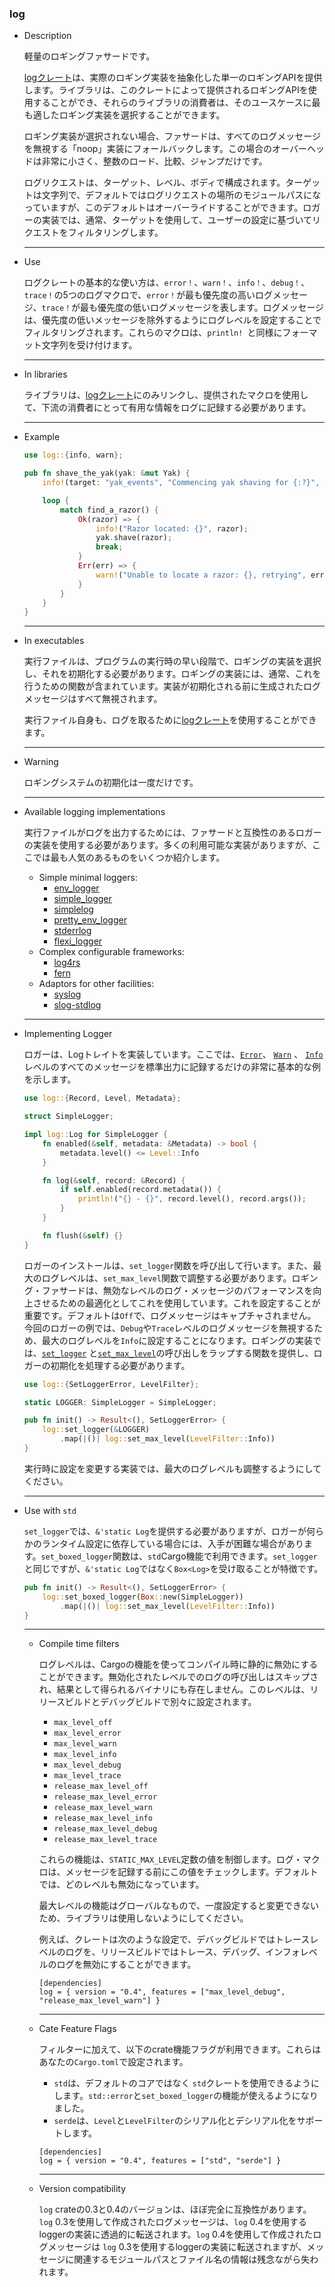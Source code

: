 ### log

- Description

  軽量のロギングファサードです。

  [logクレート](https://docs.rs/log/0.4.14/log/)は、実際のロギング実装を抽象化した単一のロギングAPIを提供します。ライブラリは、このクレートによって提供されるロギングAPIを使用することができ、それらのライブラリの消費者は、そのユースケースに最も適したロギング実装を選択することができます。

  ロギング実装が選択されない場合、ファサードは、すべてのログメッセージを無視する「noop」実装にフォールバックします。この場合のオーバーヘッドは非常に小さく、整数のロード、比較、ジャンプだけです。

  ログリクエストは、ターゲット、レベル、ボディで構成されます。ターゲットは文字列で、デフォルトではログリクエストの場所のモジュールパスになっていますが、このデフォルトはオーバーライドすることができます。ロガーの実装では、通常、ターゲットを使用して、ユーザーの設定に基づいてリクエストをフィルタリングします。

  ---

- Use

  ログクレートの基本的な使い方は、`error！`、`warn！`、`info！`、`debug！`、`trace！`の5つのログマクロで、`error！`が最も優先度の高いログメッセージ、`trace！`が最も優先度の低いログメッセージを表します。ログメッセージは、優先度の低いメッセージを除外するようにログレベルを設定することでフィルタリングされます。これらのマクロは、`println! `と同様にフォーマット文字列を受け付けます。

  ---

- In libraries

  ライブラリは、[logクレート](https://docs.rs/log/0.4.14/log/)にのみリンクし、提供されたマクロを使用して、下流の消費者にとって有用な情報をログに記録する必要があります。
  
  ---
  
- Example

  ```rust
  use log::{info, warn};
  
  pub fn shave_the_yak(yak: &mut Yak) {
      info!(target: "yak_events", "Commencing yak shaving for {:?}", yak);
  
      loop {
          match find_a_razor() {
              Ok(razor) => {
                  info!("Razor located: {}", razor);
                  yak.shave(razor);
                  break;
              }
              Err(err) => {
                  warn!("Unable to locate a razor: {}, retrying", err);
              }
          }
      }
  }
  ```

  ---

- In executables

  実行ファイルは、プログラムの実行時の早い段階で、ロギングの実装を選択し、それを初期化する必要があります。ロギングの実装には、通常、これを行うための関数が含まれています。実装が初期化される前に生成されたログメッセージはすべて無視されます。

  実行ファイル自身も、ログを取るために[logクレート](https://docs.rs/log/0.4.14/log/)を使用することができます。

  ---

- Warning

  ロギングシステムの初期化は一度だけです。

  ---

- Available logging implementations

  実行ファイルがログを出力するためには、ファサードと互換性のあるロガーの実装を使用する必要があります。多くの利用可能な実装がありますが、ここでは最も人気のあるものをいくつか紹介します。

  - Simple minimal loggers:
    - [env_logger](https://docs.rs/env_logger/*/env_logger/)
    - [simple_logger](https://github.com/borntyping/rust-simple_logger)
    - [simplelog](https://github.com/drakulix/simplelog.rs)
    - [pretty_env_logger](https://docs.rs/pretty_env_logger/*/pretty_env_logger/)
    - [stderrlog](https://docs.rs/stderrlog/*/stderrlog/)
    - [flexi_logger](https://docs.rs/flexi_logger/*/flexi_logger/)
  - Complex configurable frameworks:
    - [log4rs](https://docs.rs/log4rs/*/log4rs/)
    - [fern](https://docs.rs/fern/*/fern/)
  - Adaptors for other facilities:
    - [syslog](https://docs.rs/syslog/*/syslog/)
    - [slog-stdlog](https://docs.rs/slog-stdlog/*/slog_stdlog/)

  ---

- Implementing Logger

  ロガーは、Logトレイトを実装しています。ここでは、[`Error`](https://docs.rs/log/0.4.14/log/enum.Level.html)、 [`Warn`](https://docs.rs/log/0.4.14/log/enum.Level.html) 、 [`Info`](https://docs.rs/log/0.4.14/log/enum.Level.html) レベルのすべてのメッセージを標準出力に記録するだけの非常に基本的な例を示します。

  ```rust
  use log::{Record, Level, Metadata};
  
  struct SimpleLogger;
  
  impl log::Log for SimpleLogger {
      fn enabled(&self, metadata: &Metadata) -> bool {
          metadata.level() <= Level::Info
      }
  
      fn log(&self, record: &Record) {
          if self.enabled(record.metadata()) {
              println!("{} - {}", record.level(), record.args());
          }
      }
  
      fn flush(&self) {}
  }
  ```

  ロガーのインストールは、`set_logger`関数を呼び出して行います。また、最大のログレベルは、`set_max_level`関数で調整する必要があります。ロギング・ファサードは、無効なレベルのログ・メッセージのパフォーマンスを向上させるための最適化としてこれを使用しています。これを設定することが重要です。デフォルトは`Off`で、ログメッセージはキャプチャされません。今回のロガーの例では、`Debug`や`Trace`レベルのログメッセージを無視するため、最大のログレベルを`Info`に設定することになります。ロギングの実装では、[`set_logger`](https://docs.rs/log/0.4.14/log/fn.set_logger.html) と[`set_max_level`](https://docs.rs/log/0.4.14/log/fn.set_max_level.html)の呼び出しをラップする関数を提供し、ロガーの初期化を処理する必要があります。

  ```rust
  use log::{SetLoggerError, LevelFilter};
  
  static LOGGER: SimpleLogger = SimpleLogger;
  
  pub fn init() -> Result<(), SetLoggerError> {
      log::set_logger(&LOGGER)
          .map(|()| log::set_max_level(LevelFilter::Info))
  }
  ```

  実行時に設定を変更する実装では、最大のログレベルも調整するようにしてください。

  ---

- Use with `std`

  `set_logger`では、`&'static Log`を提供する必要がありますが、ロガーが何らかのランタイム設定に依存している場合には、入手が困難な場合があります。`set_boxed_logger`関数は、`std`Cargo機能で利用できます。`set_logger`と同じですが、`&'static Log`ではなく`Box<Log>`を受け取ることが特徴です。
  
  ```rust
  pub fn init() -> Result<(), SetLoggerError> {
      log::set_boxed_logger(Box::new(SimpleLogger))
          .map(|()| log::set_max_level(LevelFilter::Info))
  }
  ```
  
  ---
  
  - Compile time filters
  
    ログレベルは、Cargoの機能を使ってコンパイル時に静的に無効にすることができます。無効化されたレベルでのログの呼び出しはスキップされ、結果として得られるバイナリにも存在しません。このレベルは、リリースビルドとデバッグビルドで別々に設定されます。
  
    - `max_level_off`
    - `max_level_error`
    - `max_level_warn`
    - `max_level_info`
    - `max_level_debug`
    - `max_level_trace`
    - `release_max_level_off`
    - `release_max_level_error`
    - `release_max_level_warn`
    - `release_max_level_info`
    - `release_max_level_debug`
    - `release_max_level_trace`
  
    これらの機能は、`STATIC_MAX_LEVEL`定数の値を制御します。ログ・マクロは、メッセージを記録する前にこの値をチェックします。デフォルトでは、どのレベルも無効になっています。
  
    最大レベルの機能はグローバルなもので、一度設定すると変更できないため、ライブラリは使用しないようにしてください。
  
    例えば、クレートは次のような設定で、デバッグビルドではトレースレベルのログを、リリースビルドではトレース、デバッグ、インフォレベルのログを無効にすることができます。
  
    ```
    [dependencies]
    log = { version = "0.4", features = ["max_level_debug", "release_max_level_warn"] }
    ```
  
    ---
  
  - Cate Feature Flags
  
    フィルターに加えて、以下のcrate機能フラグが利用できます。これらはあなたの`Cargo.toml`で設定されます。
  
    - `std`は、デフォルトのコアではなく `std`クレートを使用できるようにします。`std::error`と`set_boxed_logger`の機能が使えるようになりました。
    - `serde`は、`Level`と`LevelFilter`のシリアル化とデシリアル化をサポートします。
  
    ```
    [dependencies]
    log = { version = "0.4", features = ["std", "serde"] }
    ```
  
    ---
  
  - Version compatibility
  
    `log` crateの0.3と0.4のバージョンは、ほぼ完全に互換性があります。`log` 0.3を使用して作成されたログメッセージは、`log` 0.4を使用するloggerの実装に透過的に転送されます。`log` 0.4を使用して作成されたログメッセージは `log` 0.3を使用するloggerの実装に転送されますが、メッセージに関連するモジュールパスとファイル名の情報は残念ながら失われます。
  
    
  
  

